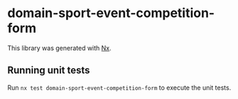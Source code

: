 # domain-sport-event-competition-form

This library was generated with [Nx](https://nx.dev).

## Running unit tests

Run `nx test domain-sport-event-competition-form` to execute the unit tests.
